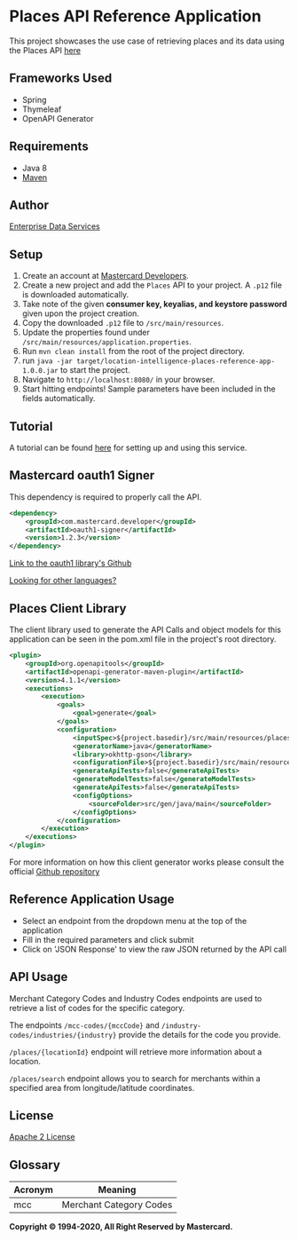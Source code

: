 # Places API Reference Application
This project showcases the use case of retrieving places and its data using the Places API [here](https://developer.mastercard.com/documentation/places/2)

## Frameworks Used
- Spring
- Thymeleaf
- OpenAPI Generator

## Requirements
- Java 8
- [Maven](https://maven.apache.org/download.cgi)

## Author
[Enterprise Data Services](mailto:apisupport@mastercard.com)

## Setup
1. Create an account at [Mastercard Developers](https://developer.mastercard.com).
2. Create a new project and add the `Places` API to your project. A `.p12` file is downloaded automatically.
3. Take note of the given **consumer key, keyalias, and keystore password** given upon the project creation.
4. Copy the downloaded `.p12` file to `/src/main/resources`.
5. Update the properties found under `/src/main/resources/application.properties`.
6. Run `mvn clean install` from the root of the project directory.
7. run `java -jar target/location-intelligence-places-reference-app-1.0.0.jar` to start the project.
8. Navigate to `http://localhost:8080/` in your browser.
9. Start hitting endpoints! Sample parameters have been included in the fields automatically.

## Tutorial
A tutorial can be found [here](https://developer.mastercard.com/documentation/places/2#tutorials-section) 
for setting up and using this service.

## Mastercard oauth1 Signer
This dependency is required to properly call the API.
```xml
<dependency>
    <groupId>com.mastercard.developer</groupId>
    <artifactId>oauth1-signer</artifactId>
    <version>1.2.3</version>
</dependency>
```
[Link to the oauth1 library's Github](https://github.com/Mastercard/oauth1-signer-java)

[Looking for other languages?](https://github.com/Mastercard?q=oauth&type=&language=)

## Places Client Library
The client library used to generate the API Calls and object models for this application can be seen in the pom.xml file
in the project's root directory.
```xml
<plugin>
    <groupId>org.openapitools</groupId>
    <artifactId>openapi-generator-maven-plugin</artifactId>
    <version>4.1.1</version>
    <executions>
        <execution>
            <goals>
                <goal>generate</goal>
            </goals>
            <configuration>
                <inputSpec>${project.basedir}/src/main/resources/places-reference.yaml</inputSpec>
                <generatorName>java</generatorName>
                <library>okhttp-gson</library>
                <configurationFile>${project.basedir}/src/main/resources/openapi-config.json</configurationFile>
                <generateApiTests>false</generateApiTests>
                <generateModelTests>false</generateModelTests>
                <generateApiTests>false</generateApiTests>
                <configOptions>
                    <sourceFolder>src/gen/java/main</sourceFolder>
                </configOptions>
            </configuration>
        </execution>
    </executions>
</plugin>
```
    
For more information on how this client generator works please consult the official [Github repository](https://github.com/OpenAPITools/openapi-generator)

## Reference Application Usage
- Select an endpoint from the dropdown menu at the top of the application
- Fill in the required parameters and click submit
- Click on 'JSON Response' to view the raw JSON returned by the API call 

## API Usage
Merchant Category Codes and Industry Codes endpoints are used to retrieve a list of codes for the specific category.

The endpoints `/mcc-codes/{mccCode}` and `/industry-codes/industries/{industry}` provide the details for the code you provide.

`/places/{locationId}` endpoint will retrieve more information about a location.

`/places/search` endpoint allows you to search for merchants within a specified area from longitude/latitude coordinates.

## License
[Apache 2 License](https://apache.org/licenses/LICENSE-2.0)

## Glossary
|Acronym    | Meaning   |
|----------|-----------|
|mcc    | Merchant Category Codes

**Copyright © 1994-2020, All Right Reserved by Mastercard.**